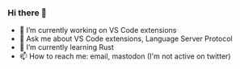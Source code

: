 ### Hi there 👋

- 🔭 I’m currently working on VS Code extensions
- 💬 Ask me about VS Code extensions, Language Server Protocol
- 🌱 I’m currently learning Rust
- 📫 How to reach me: email, mastodon (I'm not active on twitter)

<!--
**datho7561/datho7561** is a ✨ _special_ ✨ repository because its `README.md` (this file) appears on your GitHub profile.

Here are some ideas to get you started:

- 🔭 I’m currently working on ...
- 🌱 I’m currently learning ...
- 👯 I’m looking to collaborate on ...
- 🤔 I’m looking for help with ...
- 💬 Ask me about ...
- 📫 How to reach me: ...
- 😄 Pronouns: ...
- ⚡ Fun fact: ...
-->
